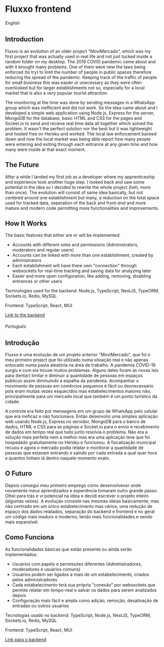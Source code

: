 # Fluxxo frontend


###### English
## Introduction
Fluxxo is an evolution of an older project "MoviMercado", which was my first project that was actually used in real life and not just tucked inside a random folder on my desktop. The 2019 COVID pandemic came about and with it brought many problems. One of them were new the laws being enforced (to try) to limit the number of people in public spaces therefore reducing the spread of the pandemic. Keeping track of the traffic of people for small business this was easier or unecessary as they were often overlooked but for larger establishments not so, especially for a local market that is also a very popular tourist attraction.

The monitoring at the time was done by sending messages in a WhatsApp group which was inefficient and did not work. So the idea came about and I developed a simple web application using Node.js, Express for the server, MongoDB for the database, basic HTML and CSS for the pages and Socket.io to send and recieve real time data all together which solved the problem. It wasn't the perfect solution nor the best but it was lightweight and hosted free on Heroku and worked. The local law enforcement backed down and now the local market was being able report how many people were entering and exiting through each entrance at any given time and how many were inside at that exact moment.

## The Future
After a while I landed my first job as a developer where my apprenticeship and experience took another huge step. I looked back and saw some potential in the idea so I decided to rewrite the whole project (heh, more than once). The evolution will consist of same idea basically, but not centered around one establishment but many, a reduction on the total space used for tracked data, seperation of the back and front-end and more mature and modern code permitting more functionalities and improvements.

## How It Works
The basic features that either are or will be implemented:
- Accounts with different roles and permissions (Administrators, moderators and regular users)
- Accounts can be linked with more than one establishment, created by administrators
- Each establishment will have there own "connection" through websockets for real-time tracking and saving data for analyzing later
- Easier and more open configuration, like adding, removing, disabling entrances or other users

Technologies used for the backend: Node.js, TypeScript, NestJS, TypeORM, Sockets.io, Redis, MySQL

Frontend: TypeScript, React, MUI

[Link to the backend](https://github.com/nickfera/fluxxo_api)


###### Português
## Introdução
Fluxxo é uma evolução de um projeto anterior "MoviMercado", que foi o meu primeiro project que foi utilizado numa situação real e não apenas entocado numa pasta aleatória na área de trabalho. A pandemia COVID-19 surgiu e com ela trouxe muitos problemas. Alguns deles foram as novas leis para (tentar) limitar e diminuir a quantidade de pessoas em espaços públicos assim diminuindo a espalha da pandemia. Acompanhar o movimento de pessoas em comércios pequenos é fácil ou desnecessário pois eram muitas vezes esquecidos mas estabelecimentos maiores não, principalmente para um mercado local que também é um ponto turístico da cidade.

A controle era feito por mensagens em um grupo de WhatsApp pelo celular que era ineficaz e não funcionava. Então desenvolvi uma simples aplicação web usando Node.js, Express no servidor, MongoDB para o banco de dados, HTML e CSS para as páginas e Socket.io para o envio e recebimento de dados em tempo real que tudo junto resolvia o problema. Não era a solução mais perfeita nem a melhor mas era uma aplicação leve que foi hospedado gratuitamente no Heroku e funcionou. A fiscalização municipal recuou e agora o mercado podia relatar e monitorar a quantidade de pessoas que estavam entrando e saindo por cada entrada a qual quer hora e quantos tinham lá dentro naquele momento exato.

## O Futuro
Depois consegui meu primeiro emprego como desenvolvevor onde novamente meus aprendizados e experiência tomaram outro grande passo. Olhei para trás e vi potencial na ideia e decidi escrever o projeto inteiro (algumas vezes). A evolução consiste nas mesmas ideias basicamente, mas não centrado em um único estabelecimento mas vários, uma redução de espaço dos dados relatados, separação do backend e frontend e no geral um código mais maduro e moderno, tendo mais funcionalidades e sendo mais expansível.

## Como Funciona
As funcionalidades básicas que estão presente ou ainda serão implementados:
- Usuários com papéis e permissões diferentes (Administradores, moderadores e usuários comuns)
- Usuários podem ser ligados a mais de um estabelecimento, criados pelos administradores
- Cada estabelecimento terá sua própria "conexão" por websockets que permite relatar em tempo-real e salvar os dados para serem analizados depois
- Configuração mais fácil e ampla como adição, remoção, desativação de entradas ou outros usuários

Tecnologias usado no backend: TypeScript, Node.js, NestJS, TypeORM, Sockets.io, Redis, MySQL

Frontend: TypeScript, React, MUI

[Link para o backend](https://github.com/nickfera/fluxxo_api)